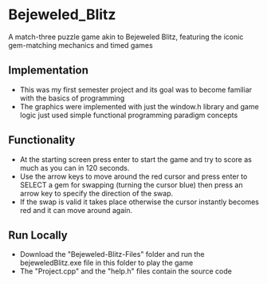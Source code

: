 # Bejeweled_Blitz
A match-three puzzle game akin to Bejeweled Blitz, featuring the iconic gem-matching mechanics and timed games

## Implementation
* This was my first semester project and its goal was to become familiar with the basics of programming
* The graphics were implemented with just the window.h library and game logic just used simple functional programming paradigm concepts

## Functionality
* At the starting screen press enter to start the game and try to score as much as you can in 120 seconds.
* Use the arrow keys to move around the red cursor and press enter to SELECT a gem for swapping (turning the cursor blue) then press an arrow key to specify the direction of the swap.
* If the swap is valid it takes place otherwise the cursor instantly becomes red and it can move around again.
  
## Run Locally
* Download the "Bejeweled-Blitz-Files" folder and run the bejeweledBlitz.exe file in this folder to play the game
* The "Project.cpp" and the "help.h" files contain the source code
